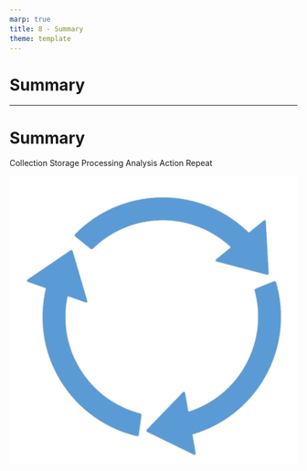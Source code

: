 ```yaml
---
marp: true
title: 8 - Summary
theme: template
---
```


<!-- _class: title-only -->

# Summary

<!--
In this module, we learned about the data life cycle... the journey of data from inception to action.
-->

---

<!-- _class: title-two-content-left-center -->

# Summary

Collection
Storage
Processing
Analysis
Action
Repeat

![image An icon containing three arrows in a circle chasing each other (like the recycle symbol), in a minimalist style](images/524-3.png)

<!--
[1] First, we learned about data collection and how we record observations of our world.

[2] Next, we learned about data storage, and the various types of data repositories we encounter.

[3] Then, we learned about data processing, and the steps we perform to prepare our data for analysis.

[4] Next, we learned about data analysis, and the many tools we can use to analyze our data.

[5] Then, we learned about taking action based on the results of our analysis.

[6] Finally, we learned about how we repeat this process, using feedback as our guide, to optimize over time.

In the next module, we'll wrap things up for this course and learn where to go next to continue our *own* data-science journey.
-->